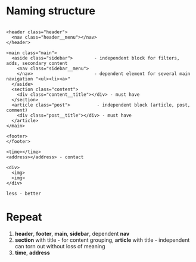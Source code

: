 # Naming structure

```

<header class="header">
  <nav class="header__menu"></nav>
</header>

<main class="main">
  <aside class="sidebar">        - independent block for filters, adds, secondary content
    <nav class="sidebar__menu">
    </nav>                       - dependent element for several main navigation "<ul><li><a>"
  </aside>
  <section class="content">
    <div class="content__title"></div> - must have
  </section>
  <article class="post">          - independent block (article, post, comment)
    <div class="post__title"></div> - must have
  </article>
</main>

<footer>
</footer>

<time></time>
<address></address> - contact

<div>
  <img>
  <img>
</div>

less - better
```

# Repeat

1. **header**, **footer**, **main**, **sidebar**, dependent **nav**
2. **section** with title - for content grouping, 
   **article** with title - independent can torn out without loss of meaning  
3. **time**, **address**
